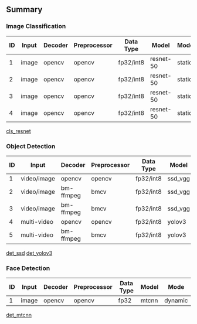 ## Summary

### Image Classification

ID|Input|Decoder|Preprocessor|Data Type|Model|Mode|Model Number|TPU Number|Multi-Thread
-|-|-|-|-|-|-|-|-|-
1|image|opencv|opencv|fp32/int8|resnet-50|static|1|1|N
2|image|opencv|opencv|fp32/int8|resnet-50|static|1|1|Y
3|image|opencv|opencv|fp32/int8|resnet-50|static|1|2|Y
4|image|opencv|opencv|fp32/int8|resnet-50|static|2|1|Y

[cls_resnet](cls_resnet/README.md)

### Object Detection

ID|Input|Decoder|Preprocessor|Data Type|Model|Mode|Batch Size|Multi-Thread
-|-|-|-|-|-|-|-|-
1|video/image|opencv|opencv|fp32/int8|ssd_vgg|static|1|N
2|video/image|bm-ffmpeg|bmcv|fp32/int8|ssd_vgg|static|1|N
3|video/image|bm-ffmpeg|bmcv|fp32/int8|ssd_vgg|static|4|N
4|multi-video|opencv|opencv|fp32/int8|yolov3|static|1|Y
5|multi-video|bm-ffmpeg|bmcv|fp32/int8|yolov3|static|1|Y

[det_ssd](det_ssd/README.md)
[det_yolov3](det_yolov3/README.md)

### Face Detection

ID|Input|Decoder|Preprocessor|Data Type|Model|Mode
-|-|-|-|-|-|-
1|image|opencv|opencv|fp32|mtcnn|dynamic

[det_mtcnn](det_mtcnn/README.md)
